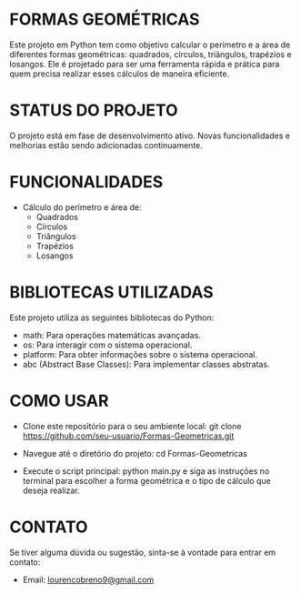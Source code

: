 # FORMAS GEOMÉTRICAS
Este projeto em Python tem como objetivo calcular o perímetro e a área de diferentes formas geométricas: quadrados, círculos, triângulos, trapézios e losangos. Ele é projetado para ser uma ferramenta rápida e prática para quem precisa realizar esses cálculos de maneira eficiente.

# STATUS DO PROJETO
O projeto está em fase de desenvolvimento ativo. Novas funcionalidades e melhorias estão sendo adicionadas continuamente.

# FUNCIONALIDADES
- Cálculo do perímetro e área de:
  - Quadrados
  - Círculos
  - Triângulos
  - Trapézios
  - Losangos
# BIBLIOTECAS UTILIZADAS
Este projeto utiliza as seguintes bibliotecas do Python:
  - math: Para operações matemáticas avançadas.
  - os: Para interagir com o sistema operacional.
  - platform: Para obter informações sobre o sistema operacional.
  - abc (Abstract Base Classes): Para implementar classes abstratas.

# COMO USAR
- Clone este repositório para o seu ambiente local:
  git clone https://github.com/seu-usuario/Formas-Geometricas.git

- Navegue até o diretório do projeto:
  cd Formas-Geometricas

- Execute o script principal:
  python main.py e siga as instruções no terminal para escolher a forma geométrica e o tipo de cálculo que deseja realizar.

# CONTATO
Se tiver alguma dúvida ou sugestão, sinta-se à vontade para entrar em contato:
  - Email: lourencobreno9@gmail.com

